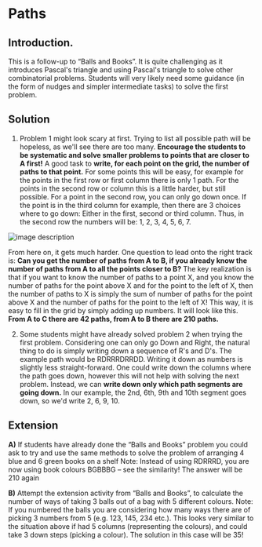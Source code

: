 # Paths

## Introduction.

This is a follow-up to “Balls and Books”. It is quite challenging as it introduces Pascal's triangle and using Pascal's triangle to solve other combinatorial problems. Students will very likely need some guidance (in the form of nudges and simpler intermediate tasks) to solve the first problem.

## Solution
1. Problem 1 might look scary at first. Trying to list all possible path will be hopeless, as we'll see there are too many. **Encourage the students to be systematic and solve smaller problems to points that are closer to A first!** A good task to **write, for each point on the grid, the number of paths to that point.** For some points this will be easy, for example for the points in the first row or first column there is only 1 path. For the points in the second row or column this is a little harder, but still possible. For a point in the second row, you can only go down once. If the point is in the third column for example, then there are 3 choices where to go down: Either in the first, second or third column. Thus, in the second row the numbers will be: 1, 2, 3, 4, 5, 6, 7.

![image description](https://github.com/supportingami/sami-maths-club/blob/master/maths-club-pack/images/paths-2.png?raw=true)


From here on, it gets much harder. One question to lead onto the right track is: **Can you get the number of paths from A to B, if you already know the number of paths from A to all the points closer to B?** The key realization is that if you want to know the number of paths to a point X, and you know the number of paths for the point above X and for the point to the left of X, then the number of paths to X is simply the sum of  number of paths for the point above X and the number of paths for the point to the left of X! This way, it is easy to fill in the grid by simply adding up numbers. It will look like this. **From A to C there are 42 paths, from A to B there are 210 paths.**

2. Some students might have already solved problem 2 when trying the first problem. Considering one can only go Down and Right, the natural thing to do is simply writing down a sequence of R's and D's. The example path would be RDRRRDRRDD. Writing it down as numbers is slightly less straight-forward. One could write down the columns where the path goes down, however this will not help with solving the next problem. Instead, we can **write down only which path segments are going down.** In our example, the 2nd, 6th, 9th and 10th segment goes down, so we'd write 2, 6, 9, 10.


## Extension

**A)** If students have already done the “Balls and Books” problem you could ask to try and use the same methods to solve the problem of arranging 4 blue and 6 green books on a shelf Note: Instead of using RDRRRD, you are now using book colours BGBBBG – see the similarity! The answer will be 210 again

**B)** Attempt the extension activity from “Balls and Books”, to calculate the number of ways of taking 3 balls out of a bag with 5 different colours. Note: If you numbered the balls you are considering how many ways there are of picking 3 numbers from 5 (e.g. 123, 145, 234 etc.). This looks very similar to the situation above if had 5 columns (representing the colours), and could take 3 down steps (picking a colour). The solution in this case will be 35!
